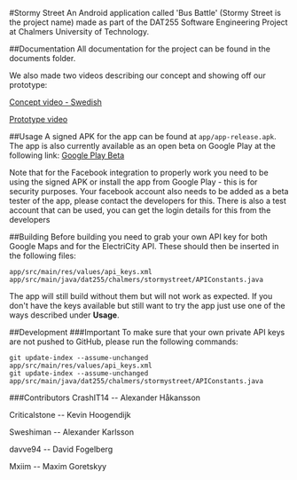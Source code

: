 #Stormy Street
An Android application called 'Bus Battle' (Stormy Street is the project name)
made as part of the DAT255 Software Engineering Project at Chalmers University
of Technology.

##Documentation
All documentation for the project can be found in the documents folder.

We also made two videos describing our concept and showing off our prototype:

[Concept video - Swedish](https://www.youtube.com/watch?v=GyUcD81qmlM)

[Prototype video](https://www.youtube.com/watch?v=jGopp9TR8vA)

##Usage
A signed APK for the app can be found at `app/app-release.apk`. The app is also
currently available as an open beta on Google Play at the following link:
[Google Play Beta](https://play.google.com/apps/testing/dat255.chalmers.stormystreet)

Note that for the Facebook integration to properly work you need to be using
the signed APK or install the app from Google Play - this is for security
purposes. Your facebook account also needs to be added as a beta tester
of the app, please contact the developers for this. There is also
a test account that can be used, you can get the login details for this 
from the developers

##Building
Before building you need to grab your own API key for both Google Maps and for
the ElectriCity API. These should then be inserted in the following files:
```
app/src/main/res/values/api_keys.xml
app/src/main/java/dat255/chalmers/stormystreet/APIConstants.java
```
The app will still build without them but will not work as expected. If you don't have the keys available but still want to try the app just use one of
the ways described under **Usage**.

##Development
###Important
To make sure that your own private API keys are not pushed to GitHub, please run
the following commands:
```
git update-index --assume-unchanged app/src/main/res/values/api_keys.xml
git update-index --assume-unchanged app/src/main/java/dat255/chalmers/stormystreet/APIConstants.java
```

###Contributors
CrashIT14 -- Alexander Håkansson  

Criticalstone -- Kevin Hoogendijk  

Sweshiman -- Alexander Karlsson  

davve94 -- David Fogelberg  

Mxiim -- Maxim Goretskyy  
